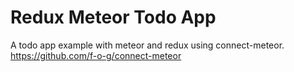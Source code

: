 # Redux Meteor Todo App

A todo app example with meteor and redux using connect-meteor.
https://github.com/f-o-g/connect-meteor
